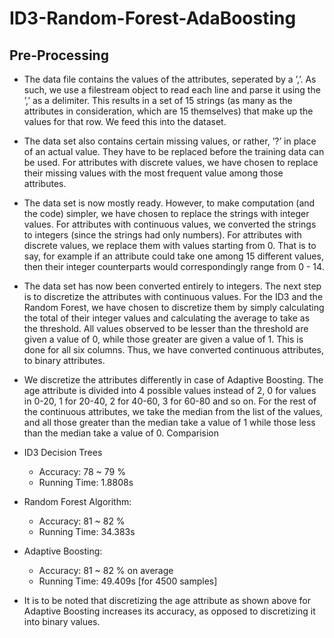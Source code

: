 # ID3-Random-Forest-AdaBoosting

## Pre-Processing

* The data file contains the values of the attributes, seperated by a ’,’. As such, we use a
filestream object to read each line and parse it using the ’,’ as a delimiter. This results in a
set of 15 strings (as many as the attributes in consideration, which are 15 themselves) that
make up the values for that row. We feed this into the dataset.

* The data set also contains certain missing values, or rather, ’?’ in place of an actual value.
They have to be replaced before the training data can be used. For attributes with discrete
values, we have chosen to replace their missing values with the most frequent value among
those attributes.

* The data set is now mostly ready. However, to make computation (and the code) simpler, we
have chosen to replace the strings with integer values. For attributes with continuous values,
we converted the strings to integers (since the strings had only numbers). For attributes with
discrete values, we replace them with values starting from 0. That is to say, for example if
an attribute could take one among 15 different values, then their integer counterparts would
correspondingly range from 0 - 14.

* The data set has now been converted entirely to integers. The next step is to discretize the
attributes with continuous values. For the ID3 and the Random Forest, we have chosen to
discretize them by simply calculating the total of their integer values and calculating the average
to take as the threshold. All values observed to be lesser than the threshold are given a
value of 0, while those greater are given a value of 1. This is done for all six columns. Thus,
we have converted continuous attributes, to binary attributes.

* We discretize the attributes differently in case of Adaptive Boosting. The age attribute is divided
into 4 possible values instead of 2, 0 for values in 0-20, 1 for 20-40, 2 for 40-60, 3
for 60-80 and so on. For the rest of the continuous attributes, we take the median from the
list of the values, and all those greater than the median take a value of 1 while those less
than the median take a value of 0.
Comparision

* ID3 Decision Trees
  * Accuracy: 78 ~ 79 %
  * Running Time: 1.8808s
* Random Forest Algorithm:
  * Accuracy: 81 ~ 82 %
  * Running Time: 34.383s
* Adaptive Boosting:
  * Accuracy: 81 ~ 82 % on average
  * Running Time: 49.409s [for 4500 samples]
  
* It is to be noted that discretizing the age attribute as shown above for Adaptive Boosting
increases its accuracy, as opposed to discretizing it into binary values.
